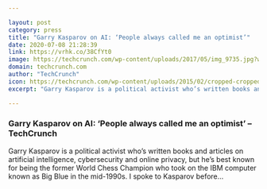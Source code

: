 ```yaml
---

layout: post
category: press
title: "Garry Kasparov on AI: ‘People always called me an optimist’"
date: 2020-07-08 21:28:39
link: https://vrhk.co/38CfYt0
image: https://techcrunch.com/wp-content/uploads/2017/05/img_9735.jpg?w=600
domain: techcrunch.com
author: "TechCrunch"
icon: https://techcrunch.com/wp-content/uploads/2015/02/cropped-cropped-favicon-gradient.png?w=180
excerpt: "Garry Kasparov is a political activist who’s written books and articles on artificial intelligence, cybersecurity and online privacy, but he’s best known for being the former World Chess Champion who took on the IBM computer known as Big Blue in the mid-1990s. I spoke to Kasparov before…"

---
```


### Garry Kasparov on AI: ‘People always called me an optimist’ – TechCrunch

Garry Kasparov is a political activist who’s written books and articles on artificial intelligence, cybersecurity and online privacy, but he’s best known for being the former World Chess Champion who took on the IBM computer known as Big Blue in the mid-1990s. I spoke to Kasparov before…